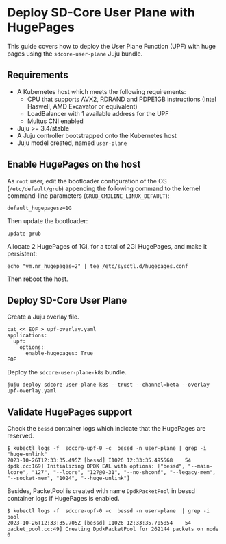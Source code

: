 # Deploy SD-Core User Plane with HugePages

This guide covers how to deploy the User Plane Function (UPF) with huge pages using
the `sdcore-user-plane` Juju bundle.

## Requirements

- A Kubernetes host which meets the following requirements:
  - CPU that supports AVX2, RDRAND and PDPE1GB instructions (Intel Haswell, AMD Excavator or equivalent)
  - LoadBalancer with 1 available address for the UPF
  - Multus CNI enabled
- Juju >= 3.4/stable
- A Juju controller bootstrapped onto the Kubernetes host
- Juju model created, named `user-plane`

## Enable HugePages on the host
As `root` user, edit the bootloader configuration of the OS (`/etc/default/grub`) appending the following command to the
kernel command-line parameters (`GRUB_CMDLINE_LINUX_DEFAULT`):
```console
default_hugepagesz=1G
```
Then update the bootloader:
```shell
update-grub
```

Allocate 2 HugePages of 1Gi, for a total of 2Gi HugePages, and make it persistent:
```shell
echo "vm.nr_hugepages=2" | tee /etc/sysctl.d/hugepages.conf
```
Then reboot the host.

## Deploy SD-Core User Plane

Create a Juju overlay file.

```console
cat << EOF > upf-overlay.yaml
applications:
  upf:
    options:
      enable-hugepages: True
EOF
```

Deploy the `sdcore-user-plane-k8s` bundle.

```console
juju deploy sdcore-user-plane-k8s --trust --channel=beta --overlay upf-overlay.yaml
```

## Validate HugePages support

Check the `bessd` container logs which indicate that the HugePages are reserved.

```console
$ kubectl logs -f  sdcore-upf-0 -c  bessd -n user-plane | grep -i "huge-unlink"
2023-10-26T12:33:35.495Z [bessd] I1026 12:33:35.495568    54 dpdk.cc:169] Initializing DPDK EAL with options: ["bessd", "--main-lcore", "127", "--lcore", "127@0-31", "--no-shconf", "--legacy-mem", "--socket-mem", "1024", "--huge-unlink"]
```

Besides, PacketPool is created with name `DpdkPacketPool` in bessd container logs if HugePages is enabled.

```console
$ kubectl logs -f  sdcore-upf-0 -c  bessd -n user-plane  | grep -i pool
2023-10-26T12:33:35.705Z [bessd] I1026 12:33:35.705854    54 packet_pool.cc:49] Creating DpdkPacketPool for 262144 packets on node 0
```
